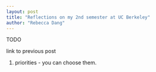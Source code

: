 ```yaml
---
layout: post
title: "Reflections on my 2nd semester at UC Berkeley"
author: "Rebecca Dang"
---
```


TODO

link to previous post

1. priorities - you can choose them.
